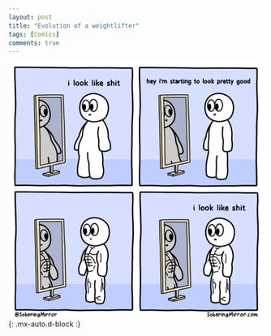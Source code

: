 ```yaml
---
layout: post
title: "Evolution of a weightlifter"
tags: [Comics]
comments: true
---
```



!["Evolution of a weightlifter"](/comics/36.png){: .mx-auto.d-block :}